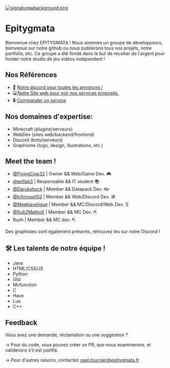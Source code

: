 
[![signaturewbackground.png](https://i.postimg.cc/sgj945Lk/signaturewbackground.png)](https://postimg.cc/ZCQdTv4H)



# Epitygmata

Bienvenue chez EPITYGMATA ! 
Nous sommes un groupe de développeurs, bienvenue sur notre github ou nous publierons tous nos projets, notre portfolio, etc. 
Ce groupe a été fondé dans le but de récolter de l'argent pour fonder notre studio de jeu vidéos indépendant ! 


## Nos Références

 - 🤖 [Notre discord pour toutes les annonces !](https://discord.gg/nKmrsHdQ4v)
 - 💻[Notre Site web pour voir nos services proposés.](https://www.epitygmata.fr/)
 - 💲 [Commander un service](https://www.epitygmata.fr/contactcommandes)

## Nos domaines d'expertise: 
- Minecraft (plugins/serveurs)
- WebDev (sites web/backend/frontend)
- Discord (bots/serveurs)
- Graphisme (logo, design, illustrations, etc.)


## Meet the team ! 

- [@FlyingCow32](https://github.com/FlyingCow31) | Owner && Web/Game Dev. 🎮
- [@enflak3](https://github.com/enflak3) | Responsable && IT student 📚
- [@Darukshock](https://github.com/Darukshock) | Member && Datapack Dev. 👓
- [@Ichinose102](https://github.com/Ichinose102) | Member && Web/Discord Dev. 🕸
- [@Meekiavelique](https://github.com/Meekiavelique) | Member && MC/Discord/Web Dev. 🔃 
- [@Sub2MathoX](https://github.com/Sub2MathoX) | Member && MC Dev. ⛏
- Rush | Member && MC dev. ⛏

Des graphistes sont également présents, retrouvez les sur notre Discord !

 

## 🛠 Les talents de notre équipe ! 
- Java
- HTML/CSS/JS 
- Python 
- Glsl
- Mcfunction
- C
- Haxe
- Lua
- C++


## Feedback

Vous avez une demande, réclamation ou une suggestion ? 

-> Pour du code, vous pouvez créer un PR, que nous examinerons, et validerons s'il est justifié. 

-> Pour d'autres raisons, contactez gael.tournier@epitygmata.fr


